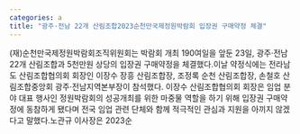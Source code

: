 ```yaml
---
categories: a
title: "광주·전남 22개 산림조합2023순천만국제정원박람회 입장권 구매약정 체결"
---
```

(재)순천만국제정원박람회조직위원회는 박람회 개최 190여일을 앞둔 23일, 광주·전남 22개 산림조합과 5천만원 상당의 입장권 구매약정을 체결했다.이날 약정식에는 전라남도 산림조합협의회 회장인 이장수 장흥 산림조합장, 조정록 순천 산림조합장, 손철호 산림조합중앙회 광주·전남지역본부장이 참석했다. 이장수 산림조합협의회 회장은 임업 분야 대표 행사인 정원박람회의 성공개최를 위한 마중물 역할을 하기 위해 입장권 구매약정에 동참하게 됐다며 전국 임업 관련 단체와 함께 적극적인 관심과 지원을 아끼지 않겠다고 말했다.노관규 이사장은 2023순